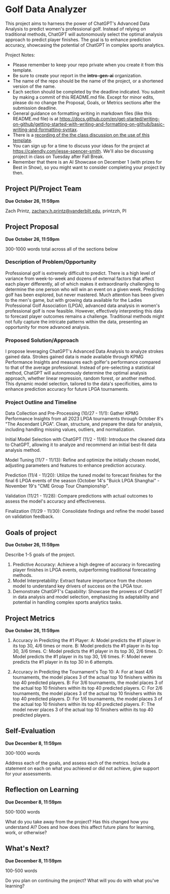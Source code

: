 # Golf Data Analyzer
This project aims to harness the power of ChatGPT's Advanced Data Analysis to predict women's professional golf. Instead of relying on traditional methods, ChatGPT will autonomously select the optimal analysis approach to predict player finishes. The goal is to enhance prediction accuracy, showcasing the potential of ChatGPT in complex sports analytics.

Project Notes:

- Please remember to keep your repo private when you create it from this template.
- Be sure to create your report in the **intro-gen-ai** organization. 
- The name of the repo should be the name of the project, or a shortened version of the name.
- Each section should be completed by the deadline indicated. You submit by making a commit of this README.md file. Except for minor edits, please do no change the Proposal, Goals, or Metrics sections after the submission deadline.
- General guidance on formatting writing in markdown files (like this README.md file) is at https://docs.github.com/en/get-started/writing-on-github/getting-started-with-writing-and-formatting-on-github/basic-writing-and-formatting-syntax.
- There is a [recording of the the class discussion on the use of this template](https://vanderbilt.zoom.us/rec/share/RjihScz0Ti7RId0KMj7GWBc8XueS571_JnFqDQwli0AuKLsgaau0j_RcphBjwYtV.HP10ROf2TwPUn6TA?startTime=1697553005000).
- You can sign up for a time to discuss your ideas for the project at https://calendly.com/jesse-spencer-smith. We'll also be discussing project in class on Tuesday after Fall Break.
- Remember that there is an AI Showcase on December 1 (with prizes for Best in Show), so you might want to consider completing your project by then. 

## Project PI/Project Team 
**Due October 26, 11:59pm**

Zach Printz, zachary.h.printz@vanderbilt.edu, printzzh, PI

## Project Proposal 
**Due October 26, 11:59pm**

300-1000 words total across all of the sections below

### Description of Problem/Opportunity
Professional golf is extremely difficult to predict. There is a high level of variance from week-to-week and dozens of external factors that affect each player differently, all of which makes it extraordinarily challenging to determine the one person who will win an event on a given week. Predicting golf has been explored, but never mastered. Much attention has been given to the men's game, but with growing data available for the Ladies Professional Golf Association (LPGA), advanced data analysis in women's professional golf is now feasible. However, effectively interpreting this data to forecast player outcomes remains a challenge. Traditional methods might not fully capture the intricate patterns within the data, presenting an opportunity for more advanced analysis.

### Proposed Solution/Approach
I propose leveraging ChatGPT's Advanced Data Analysis to analyze strokes gained data. Strokes gained data is made available through KPMG Performance Insights and measures each golfer's performance compared to that of the average professional. Instead of pre-selecting a statistical method, ChatGPT will autonomously determine the optimal analysis approach, whether linear regression, random forest, or another method. This dynamic model selection, tailored to the data's specificities, aims to enhance prediction accuracy for future LPGA tournaments.

### Project Outline and Timeline
Data Collection and Pre-Processing (10/27 - 11/1): Gather KPMG Performance Insights from all 2023 LPGA tournaments through October 8's "The Ascendant LPGA". Clean, structure, and prepare the data for analysis, including handling missing values, outliers, and normalization.

Initial Model Selection with ChatGPT (11/2 - 11/6): Introduce the cleaned data to ChatGPT, allowing it to analyze and recommend an initial best-fit data analysis method.

Model Tuning (11/7 - 11/13): Refine and optimize the initially chosen model, adjusting parameters and features to enhance prediction accuracy.

Prediction (11/4 - 11/20): Utilize the tuned model to forecast finishes for the final 6 LPGA events of the season (October 14's "Buick LPGA Shanghai" - November 19's "CME Group Tour Championship".

Validation (11/21 - 11/28): Compare predictions with actual outcomes to assess the model's accuracy and effectiveness.

Finalization (11/29 - 11/30): Consolidate findings and refine the model based on validation feedback.

## Goals of project 
**Due October 26, 11:59pm**

Describe 1-5 goals of the project. 
1. Predictive Accuracy: Achieve a high degree of accuracy in forecasting player finishes in LPGA events, outperforming traditional forecasting methods.
2. Model Interpretability: Extract feature importance from the chosen model to understand key drivers of success on the LPGA tour.
3. Demonstrate ChatGPT's Capability: Showcase the prowess of ChatGPT in data analysis and model selection, emphasizing its adaptability and potential in handling complex sports analytics tasks.

## Project Metrics 
**Due October 26, 11:59pm**

1. Accuracy in Predicting the #1 Player:
A: Model predicts the #1 player in its top 30, 4/6 times or more.
B: Model predicts the #1 player in its top 30, 3/6 times.
C: Model predicts the #1 player in its top 30, 2/6 times.
D: Model predicts the #1 player in its top 30, 1/6 times.
F: Model never predicts the #1 player in its top 30 in 6 attempts.

2. Accuracy in Predicting the Tournament's Top 10:
A: For at least 4/6 tournaments, the model places 3 of the actual top 10 finishers within its top 40 predicted players.
B: For 3/6 tournaments, the model places 3 of the actual top 10 finishers within its top 40 predicted players.
C: For 2/6 tournaments, the model places 3 of the actual top 10 finishers within its top 40 predicted players.
D: For 1/6 tournaments, the model places 3 of the actual top 10 finishers within its top 40 predicted players.
F: The model never places 3 of the actual top 10 finishers within its top 40 predicted players.

## Self-Evaluation
**Due December 8, 11:59pm**

300-1000 words

Address each of the goals, and assess each of the metrics. Include a statement on each on what you achieved or did not achieve, give support for your assessments.

## Reflection on Learning
**Due December 8, 11:59pm**

500-1000 words

What do you take away from the project? Has this changed how you understand AI? Does and how does this affect future plans for learning, work, or otherwise?

## What's Next?
**Due December 8, 11:59pm**

100-500 words

Do you plan on continuing the project? What will you do with what you've learning?
